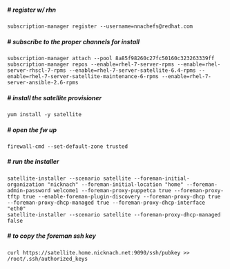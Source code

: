 ##### # register w/ rhn
```
subscription-manager register --username=nnachefs@redhat.com 
```
##### # subscribe to the proper channels for install
```
subscription-manager attach --pool 8a85f98260c27fc50160c323263339ff
subscription-manager repos --enable=rhel-7-server-rpms --enable=rhel-server-rhscl-7-rpms --enable=rhel-7-server-satellite-6.4-rpms --enable=rhel-7-server-satellite-maintenance-6-rpms --enable=rhel-7-server-ansible-2.6-rpms
```
##### # install the satellite provisioner
```
yum install -y satellite
```
##### # open the fw up 
```
firewall-cmd --set-default-zone trusted
```
##### # run the installer
```
satellite-installer --scenario satellite --foreman-initial-organization "nicknach" --foreman-initial-location "home" --foreman-admin-password welcome1 --foreman-proxy-puppetca true --foreman-proxy-tftp true --enable-foreman-plugin-discovery --foreman-proxy-dhcp true --foreman-proxy-dhcp-managed true --foreman-proxy-dhcp-interface "eth0"
satellite-installer --scenario satellite --foreman-proxy-dhcp-managed false
```

##### # to copy the foreman ssh key
```
curl https://satellite.home.nicknach.net:9090/ssh/pubkey >> /root/.ssh/authorized_keys
```